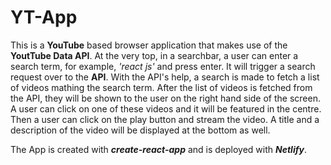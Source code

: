 # YT-App

This is a **YouTube** based browser application that makes use of the **YoutTube Data API**. At the very top, in a searchbar, a user can enter a search term, for example, *'react js'* and press enter. It will trigger a search request over to the **API**. With the API's help, a search is made to fetch a list of videos mathing the search term. After the list of videos is fetched from the API, they will be shown to the user on the right hand side of the screen. A user can click on one of these videos and it will be featured in the centre. Then a user can click on the play button and stream the video. A title and a description of the video will be displayed at the bottom as well.

The App is created with ***create-react-app*** and is deployed with ***Netlify***.
